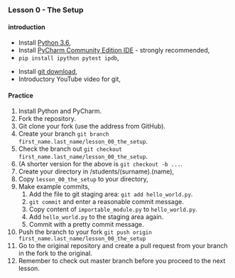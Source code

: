 ### Lesson 0 - The Setup
#### introduction
- Install [Python 3.6](https://www.python.org/downloads/release/python-364/),
- Install [PyCharm Community Edition IDE](https://www.jetbrains.com/pycharm/download/) - strongly recommended,
- `pip install ipython pytest ipdb`,
<!--  How does pip work on Windows? -->
- Install [git download](https://git-scm.com/downloads),
- Introductory YouTube video for git,

#### Practice
1. Install Python and PyCharm.
1. Fork the repository.
1. Git clone your fork (use the address from GitHub).
1. Create your branch `git branch first_name.last_name/lesson_00_the_setup`.
1. Check the branch out `git checkout first_name.last_name/lesson_00_the_setup`.
1. (A shorter version for the above is `git checkout -b ...`.
1. Create your directory in  /students/(surname).(name),
1. Copy `lesson_00_the_setup` to your directory,
1. Make example commits,
    1. Add the file to git staging area: `git add hello_world.py`.
    1. `git commit` and enter a reasonable commit message.
    1. Copy content of `importable_module.py` to `hello_world.py`.
    1. Add `hello_world.py` to the staging area again.
    1. Commit with a pretty commit message.
1. Push the branch to your fork `git push origin first_name.last_name/lesson_00_the_setup`
1. Go to the original repository and create a pull request from your branch in the fork to the original.
1. Remember to check out master branch before you proceed to the next lesson.

